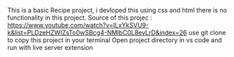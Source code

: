 This is a basic Recipe project, i devloped this using css and html there is no functionality in this project. 
Source of this projec : https://www.youtube.com/watch?v=ILxYkSVU9-k&list=PLDzeHZWIZsTo0wSBcg4-NMIbC0L8evLrD&index=26
use git clone to copy this project in your terminal 
Open project directory in vs code and run with live server extension
